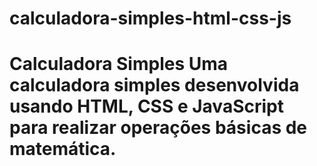 # calculadora-simples-html-css-js
# Calculadora Simples  Uma calculadora simples desenvolvida usando HTML, CSS e JavaScript para realizar operações básicas de matemática.
